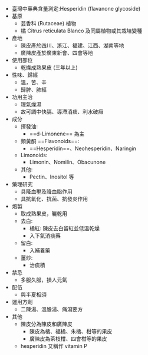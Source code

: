 - 臺灣中藥典含量測定:Hesperidin (flavanone glycoside)
- 基原
	- 芸香科 (Rutaceae) 植物 
	- 橘 Citrus reticulata Blanco 及同屬植物或其栽培變種 
- 產地
	- 陳皮產於四川、浙江、福建、江西、湖南等地 
	- 廣陳皮產於廣東新會、四會等地 
- 使用部位 
	- 乾燥成熟果皮 (三年以上)
- 性味、歸經 
	- 溫，苦、辛
	- 歸脾、肺經 
- 功用主治 
	- 理氣燥濕
	- 故可調中快膈、導滯消痰、利水破癥
- 成分
	- 揮發油: 
		- ==d-Limonene== 為主 
	- 類黃酮 ==Flavonoids==: 
		- ==Hesperidin==、Neohesperidin、Naringin 
	- Limonoids: 
		- Limonin、Nomilin、Obacunone 
	- 其他: 
		- Pectin、Inositol 等
- 藥理研究 
	- 具降血壓及降血脂作用 
	- 具抗氧化、抗菌、抗發炎作用  
- 炮製 
	- 取成熟果皮，曬乾用 
	- 去白: 
		- 橘紅: 陳皮去白留紅並低溫乾燥
		- 入下氣消痰藥 
	- 留白: 
		- 入補養藥 
	- 薑炒: 
		- 治痰積  
- 禁忌 
	- 多服久服，損人元氣
- 配伍 
	- 與半夏相須 
- 運用方劑 
	- 二陳湯、溫膽湯、痛瀉要方 
- 其他 
	- 陳皮分為陳皮和廣陳皮 
		- 陳皮為橘、福橘、朱橘、柑等的果皮 
		- 廣陳皮為茶枝柑、四會柑等的果皮
	- hesperidin 又稱作 vitamin P